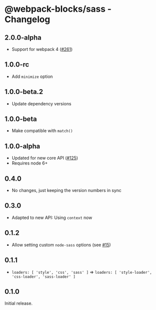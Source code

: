 # @webpack-blocks/sass - Changelog

## 2.0.0-alpha

- Support for webpack 4 ([#261](https://github.com/andywer/webpack-blocks/pull/261))

## 1.0.0-rc

- Add `minimize` option

## 1.0.0-beta.2

- Update dependency versions

## 1.0.0-beta

- Make compatible with `match()`

## 1.0.0-alpha

- Updated for new core API ([#125](https://github.com/andywer/webpack-blocks/issues/125))
- Requires node 6+

## 0.4.0

- No changes, just keeping the version numbers in sync

## 0.3.0

- Adapted to new API: Using `context` now

## 0.1.2

- Allow setting custom `node-sass` options (see
  [#15](https://github.com/andywer/webpack-blocks/issues/15))

## 0.1.1

- `loaders: [ 'style', 'css', 'sass' ]` =>
  `loaders: [ 'style-loader', 'css-loader', 'sass-loader' ]`

## 0.1.0

Initial release.
